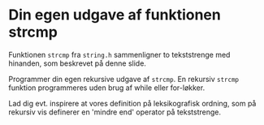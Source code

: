 # Din egen udgave af funktionen strcmp

Funktionen `strcmp` fra `string.h` sammenligner to tekststrenge med hinanden, som beskrevet på denne slide.

Programmer din egen rekursive udgave af `strcmp`. En rekursiv `strcmp` funktion programmeres uden brug af while eller for-løkker.

Lad dig evt. inspirere at vores definition på leksikografisk ordning, som på rekursiv vis definerer en 'mindre end' operator på tekststrenge.
